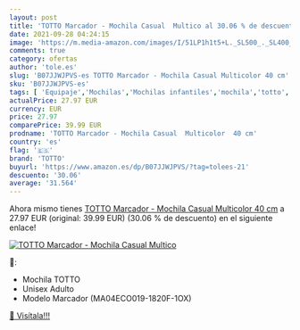 ```yaml
---
layout: post
title: 'TOTTO Marcador - Mochila Casual  Multico al 30.06 % de descuento'
date: 2021-09-28 04:24:15
image: 'https://m.media-amazon.com/images/I/51LP1h1t5+L._SL500_._SL400_.jpg'
comments: true
category: ofertas
author: 'tole.es'
slug: 'B07JJWJPVS-es TOTTO Marcador - Mochila Casual Multicolor 40 cm'
sku: 'B07JJWJPVS-es'
tags: [ 'Equipaje','Mochilas','Mochilas infantiles','mochila','totto', ]
actualPrice: 27.97 EUR
currency: EUR
price: 27.97
comparePrice: 39.99 EUR
prodname: 'TOTTO Marcador - Mochila Casual  Multicolor  40 cm'
country: 'es'
flag: '🇪🇸'
brand: 'TOTTO'
buyurl: 'https://www.amazon.es/dp/B07JJWJPVS/?tag=tolees-21'
descuento: '30.06'
average: '31.564'
---
```


Ahora mismo tienes [TOTTO Marcador - Mochila Casual  Multicolor  40 cm](https://www.amazon.es/dp/B07JJWJPVS/?tag=tolees-21) a 27.97 EUR (original: 39.99 EUR) (30.06 %  de descuento) en el siguiente enlace!

[![TOTTO Marcador - Mochila Casual  Multico](https://m.media-amazon.com/images/I/51LP1h1t5+L._SL500_._SL400_.jpg)](https://www.amazon.es/dp/B07JJWJPVS/?tag=tolees-21)

🔎:

- Mochila TOTTO
- Unisex Adulto
- Modelo Marcador (MA04ECO019-1820F-1OX)

[🛒 Visítala!!!](https://www.amazon.es/dp/B07JJWJPVS/?tag=tolees-21)
